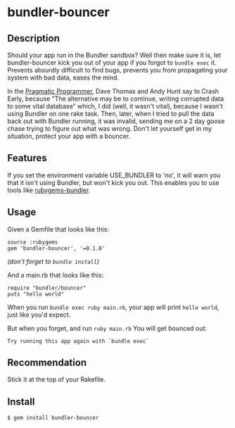 bundler-bouncer
===============

Description
-----------

Should your app run in the Bundler sandbox? Well then make sure it is, let bundler-bouncer
kick you out of your app if you forgot to `bundle exec` it. Prevents absurdly difficult to
find bugs, prevents you from propagating your system with bad data, eases the mind.

In the [Pragmatic Programmer](http://pragprog.com/the-pragmatic-programmer/extracts/tips),
Dave Thomas and Andy Hunt say to Crash Early, because "The alternative may be to continue,
writing corrupted data to some vital database" which, I did (well, it wasn't vital), because
I wasn't using Bundler on one rake task. Then, later, when I tried to pull the data back
out with Bundler running, it was invalid, sending me on a 2 day goose chase trying to figure
out what was wrong. Don't let yourself get in my situation, protect your app with a bouncer.


Features
--------

If you set the environment variable USE_BUNDLER to 'no', it will warn you that it isn't using
Bundler, but won't kick you out. This enables you to use tools like [rubygems-bundler](https://rubygems.org/gems/rubygems-bundler).


Usage
-----

Given a Gemfile that looks like this:

    source :rubygems
    gem 'bundler-bouncer', '=0.1.0'

*(don't forget to `bundle install`)*

And a main.rb that looks like this:

    require "bundler/bouncer"
    puts "hello world"

When you run `bundle exec ruby main.rb`, your app will print `hello world`, just like you'd expect.


But when you forget, and run `ruby main.rb` You will get bounced out:

    Try running this app again with `bundle exec`


Recommendation
--------------

Stick it at the top of your Rakefile.
    

Install
-------

`$ gem install bundler-bouncer`
